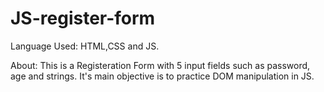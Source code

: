 # JS-register-form
Language Used: HTML,CSS and JS.

About: This is a Registeration Form with 5 input fields such as password, age and strings. It's main objective is to practice DOM manipulation in JS.